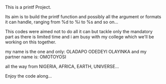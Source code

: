 This is a printf Project.

Its aim is to build the printf function and possibly all the argument or formats it can handle, ranging from %d to %i to %s and so on...

This codes were aimed not to do all it can but tackle only the mandatory part as there is limited time and i am busy with my college which we'll be working on this together.

my name is the one and only: OLADAPO ODEDEYI OLAYINKA
and my partner name is: OMOTOYOSI 

all the way from NIGERIA, AFRICA, EARTH, UNIVERSE...

Enjoy the code along...
